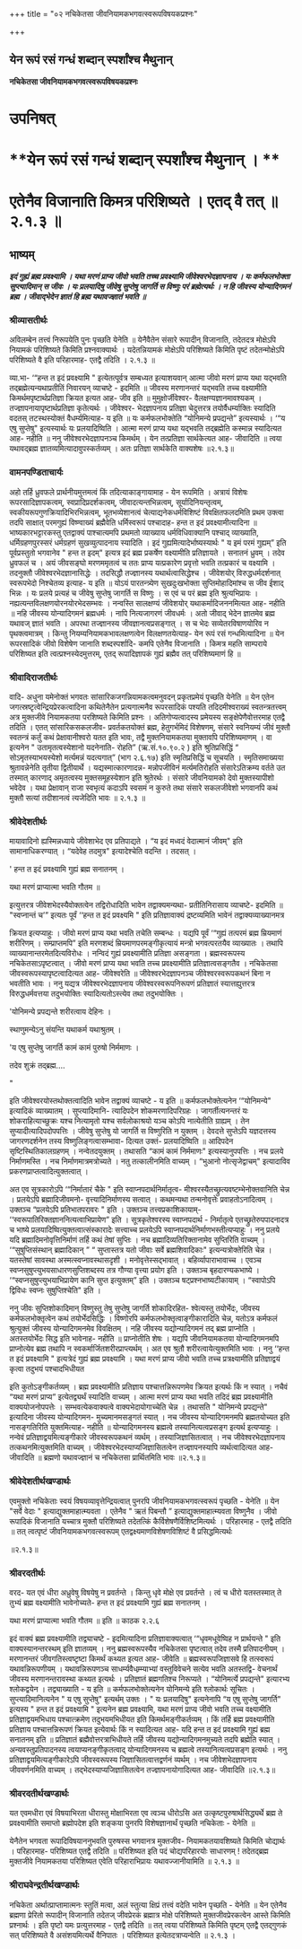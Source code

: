 +++
title = "०२ नचिकेतसा जीवनियामकभगवत्स्वरूपविषयकप्रश्नः"

+++


## येन रूपं रसं गन्धं शब्दान् स्पर्शांश्च मैथुनान्

**नचिकेतसा जीवनियामकभगवत्स्वरूपविषयकप्रश्नः**

# **उपनिषत्**

# **येन रूपं रसं गन्धं शब्दान् स्पर्शांश्च मैथुनान् । **

# **एतेनैव विजानाति किमत्र परिशिष्यते । एतद् वै तत् ॥ २.१.३ ॥**

## **भाष्यम्**

***इदं गुह्यं ब्रह्म प्रवक्ष्यामि । यथा मरणं प्राप्य जीवो भवति तच्च प्रवक्ष्यामि जीवेश्वरभेदज्ञापनाय । यः कर्मफलभोक्ता सुप्त्यादिमान् स जीवः । यः प्रलयादिषु जीवेषु सुप्तेषु जागर्ति स विष्णुः परं ब्रह्मेत्यर्थः । न हि जीवस्य योन्यादिगमनं ब्रह्म । जीवाद्भेदेन ज्ञातं हि ब्रह्म यथावज्ज्ञातं भवति ॥***

### **श्रीव्यासतीर्थः**

अविलम्बेन तत्त्वं निरूपयेति पुनः पृच्छति येनेति ॥ येनैवैतेन संसारे रूपादीन् विजानाति, तदेतदत्र मोक्षेऽपि नियामकं परिशिष्यते किमिति प्रश्नवाक्यार्थः । यदेतन्नियामकं मोक्षेऽपि परिशिष्यते किमिति पृष्टं तदेतन्मोक्षेऽपि परिशिष्यते वै इति परिहारमाह- एतद्वै तदिति । २.१.३ ॥

व्या.भा- ‘“हन्त त इदं प्रवक्ष्यामि " इत्येतत्पूर्वत्र सम्बध्यत इत्याशयवान् आत्मा जीवो मरणं प्राप्य यथा यद्भवति तद्ब्रह्मेत्यन्यथाप्रतीतिं निवारयन् व्याचष्टे - इदमिति ॥ जीवस्य मरणानन्तरं यद्भवति तच्च वक्ष्यामीति किमर्थमपृष्टार्थप्रतिज्ञा क्रियत इत्यत आह- जीव इति ॥ मुमुक्षोर्जीवेश्वर- वैलक्षण्यज्ञानमावश्यकम् । तज्ज्ञापनायापृष्टार्थप्रतिज्ञा कृतेत्यर्थः । जीवेश्वर- भेदज्ञापनाय प्रतिज्ञा चेदुत्तरत्र तयोर्वैधर्म्याक्तिः स्यादिति वदतस् तटस्थस्योक्तं वैधर्म्यमित्याह- य इति ॥ यः कर्मफलभोक्तेति “योनिमन्ये प्रपद्यन्ते” इत्यस्यार्थः । ‘“य एषु सुप्तेषु" इत्यस्यार्थः यः प्रलयादिष्विति । आत्मा मरणं प्राप्य यथा यद्भवति तद्ब्रह्मेति कस्मान्न स्यादित्यत आह- नहीति ॥ ननु जीवेश्वरभेदज्ञापनञ्च किमर्थम् । येन तत्प्रतिज्ञा सार्थकेत्यत आह- जीवादिति ॥ त्वया यथावद्ब्रह्म ज्ञातव्यमित्यादावुपस्कर्तव्यम् । अतः प्रतिज्ञा सार्थकेति वाक्यशेषः ॥२.१.३॥

### **वामनपण्डिताचार्यः**

अहो तर्हि ध्रुवफले प्रार्थनीयमुत्तमत्वं किं तदित्याकाङ्गायामाह - येन रूपमिति । अत्रायं विशेषः रूपरसादिज्ञापकत्वम्, स्वप्रादिप्रदर्शकत्वम्, जीवादत्यन्तभिन्नत्वम्, सूर्यादिनियन्तृत्वम्, स्वकीयरूपगुणक्रियादिभिरभिन्नत्वम्, भूतभव्येशानत्वं चेत्याद्यनेकधर्मविशिष्टं विवक्षितफलदमिति प्रथम उक्त्वा तदपि साक्षात् परमगुह्यं विष्ण्वाख्यं ब्रह्मैवेति धर्मिस्वरूपं पश्चादाह- हन्त त इदं प्रवक्ष्यामीत्यादिना ॥ भाष्यकारभट्टारकस्तु एतद्वाक्यं पाश्चात्यमपि प्रथमतो व्याख्याय धर्मविधिवाक्यानि पश्चाद् व्याख्याति, धर्मिग्रहणपुरस्सरं धर्मग्रहणं सुखव्युत्पादनाय स्यादिति । इदं गुह्यमित्यादेर्भाष्यस्यार्थः " य इमं परमं गुह्यम्” इति पूर्वप्रस्तुतो भगवानेव " हन्त त इदम्" इत्यत्र इदं ब्रह्म प्रकर्षेण वक्ष्यामीति प्रतिज्ञायते । सनातनं ध्रुवम् । तदेव ध्रुवफलं च । अयं जीवसङ्घो मरणममृतत्वं च ततः प्राप्य यत्प्रकारेण प्रवृत्तो भवति तत्प्रकारं च वक्ष्यामि । तदनुक्तौ जीवेश्वरभेदज्ञानासिद्धेः । तदसिद्धौ तज्ज्ञानस्य यथार्थत्वासिद्धेश्च । जीवेशयोर् विरुद्धधर्मदर्शनात् स्वरूपभेदो निश्चेतव्य इत्याह- य इति ॥ योऽयं पारतन्त्र्येण सुखदुःखभोक्ता सुप्तिमोहादिमांश्च स जीव ईशाद् भिन्नः । यः प्रलये प्रत्यहं च जीवेषु सुप्तेषु जागर्ति स विष्णुः । स एवं च परं ब्रह्म इति श्रुत्यभिप्रायः । नह्यत्यन्तविलक्षणयोरनयोरभेदसम्भवः । नन्वस्ति सालक्षण्यं जीवेशयोर् यथाकर्मादिजननमित्यत आह- नहीति ॥ नहि जीवस्य योन्यादिगमनं ब्रह्मधर्मः । नापि नित्यजागरणं जीवधर्मः । अतो जीवाद् भेदेन ज्ञातमेव ब्रह्म यथावज् ज्ञातं भवति । अपरथा तज्ज्ञानस्य जीवज्ञानत्वप्रसङ्गात् । स च भेदः सव्येतरविषाणयोरिव न पृथक्त्वमात्रम् । किन्तु नियम्यनियामकभावलक्षणत्वेन विलक्षणतयेत्याह- येन रूपं रसं गन्धमित्यादिना ॥ येन रूपरसादिकं जीवो विशेषेण जानाति शब्दस्पर्शादि- कमपि एतेनैव विजानाति । किमत्र महति साम्पराये परिशिष्यत इति त्वत्प्रश्नस्येदमुत्तरम्, एतद् रूपादिज्ञापकं गुह्यं ब्रह्मैव तत् परिशिष्यमाणं हि ॥

### **श्रीवादिराजतीर्थः**

वादि- अधुना यमेनोक्तं भगवतः सांसारिकजगन्नियामकत्वमनुवदन् प्रकृतप्रमेयं पृच्छति येनेति ॥ येन एतेन जगत्स्रष्टृत्वेन्द्रियप्रेरकत्वादिना कथितेनैतेन प्रत्यगात्मनैव रूपरसादिकं पश्यति तदिदमीश्वराख्यं स्वतन्त्रतत्त्वम् अत्र मुक्तजीवे नियामकतया परशिष्यते किमिति प्रश्नः । अतिगोप्यत्वादस्य प्रमेयस्य सङ्क्षेपेणैवोत्तरमाह एतद्वै तदिति । एतत् सांसारिकसकलजीव- प्रवर्तकतयोक्तं ब्रह्म, हेतुगर्भमिदं विशेषणम्, संसारे स्वनियम्यं जीवं मुक्तौ स्वतन्त्रं कर्तुं कथं प्रेक्षावानीश्वरो यतत इति भावः, तद्वै मुक्तनियामकतया मुक्तावपि परिशिष्यमाणम् । वा इत्यनेन " उतामृतत्वस्येशानो यदनेनाति- रोहति” (ऋ.सं.१०.९०.२ ) इति श्रुतिप्रसिद्धिं “ सोऽमृतस्याभयस्येशो मर्त्यमन्नं यदत्यगात्” (भाग २.६.१७) इति स्मृतिप्रसिद्धिं च सूचयति । स्मृतिसमाख्यया श्रुतावन्नेनेति तृतीया द्वितीयार्थे । यद्यस्मात्कारणादन्न- मन्नोपजीविनं मर्त्यमतिरोहति संसारेऽतिक्रम्य वर्तते उत तस्मात् कारणाद् अमृतत्वस्य मुक्तसमूहस्येशान इति श्रुतेरर्थः । संसारे जीवनियामको देवो मुक्तस्यापीशो भवेदेव । यथा प्रेक्षावान् राजा स्वभृत्यं कदाऽपि स्वसमं न कुरुते तथा संसारे सकलजीवेशो भगवानपि कथं मुक्तौ सत्यां तदीशानत्वं त्यजेदिति भावः ॥ २.१.३ ॥

### **श्रीवेदेशतीर्थः**

मायावादिनो ह्यस्मिन्नध्याये जीवेशाभेद एव प्रतिपाद्यते । “य इदं मध्वदं वेदात्मानं जीवम्" इति सामानाधिकरण्यात् । “यदेवेह तदमुत्र" इत्यादेश्चेति वदन्ति । तदसत् ।

' हन्त त इदं प्रवक्ष्यामि गुह्यं ब्रह्म सनातनम् ।

यथा मरणं प्राप्यात्मा भवति गौतम ॥

इत्युत्तरत्र जीवेशभेदस्यैवोक्तत्वेन तद्विरोधादिति भावेन तद्वाक्यमन्यथा- प्रतीतिनिरासाय व्याचष्टे- इदमिति ॥ "स्वप्नान्तं च’” इत्यतः पूर्वं ‘‘हन्त त इदं प्रवक्ष्यमि " इति प्रतिज्ञावाक्यं द्रष्टव्यमिति भावेनं तद्वाक्यव्याख्यानमत्र

क्रियत इत्यप्याहुः । जीवो मरणं प्राप्य यथा भवति तचेति सम्बन्धः । यद्यपि पूर्वं ‘“गुह्यं तत्परमं ब्रह्म म्रियमाणं शरीरिणम् । सम्प्राप्तमपि” इति मरणशब्दं म्रियमाणपरमङ्गीकृत्यायं मन्त्रो भगवत्परतयैव व्याख्यातः । तथापि व्याख्यानान्तरमेतदित्यविरोधः । नन्विदं गुह्यं प्रवक्ष्यामीति प्रतिज्ञा असङ्गता । ब्रह्मस्वरूपस्य नचिकेतसाऽपृष्टत्वात् । जीवो मरणं प्राप्य यथा भवति तच्च प्रवक्ष्यामीति प्रतिज्ञात्वसङ्गतैव । नचिकेतसा जीवस्वरूपस्यापृष्टत्वादित्यत आह- जीवेश्वरेति ॥ जीवेश्वरभेदज्ञापनञ्च जीवेश्वरस्वरूपकथनं बिना न भवतीति भावः । ननु यद्यत्र जीवेश्वरभेदज्ञापनाय जीवेश्वरस्वरूपनिरूपणं प्रतिज्ञातं स्यात्तह्युत्तरत्र विरुद्धधर्मवत्तया तदुभयोक्तिः स्यादित्यतोऽस्त्येव तथा तदुभयोक्तिः ।

'योनिमन्ये प्रपद्यन्ते शरीरत्वाय देहिनः ।

स्थाणुमन्येऽनु संयन्ति यथाकर्म यथाश्रुतम् ।

'य एषु सुप्तेषु जागर्ति कामं कामं पुरुषो निर्ममाणः ।

तदेव शुक्रं तद्ब्रह्म....

"

इति जीवेश्वरयोस्तथोक्तत्वादिति भावेन तद्वाक्यं व्याचष्टे - य इति ॥ कर्मफलभोक्तेत्यनेन ‘“योनिमन्ये" इत्यादिकं व्याख्यातम् । सुप्त्यादिमानि- त्यादिपदेन शोकमरणादिपरिग्रहः । जागर्तीत्यनन्तरं यः शोकराहित्याच्छुक्रः यश्च नित्यामृतो यश्च सर्वलोकाश्रयो यञ्च कोऽपि नात्येतीति ग्राह्यम् । तेन सुप्यादीत्यादिपदोपपत्तिः । जीवेषु सुप्तेषु यो जागर्ति स विष्णुरिति न युक्तम् । देवदत्ते सुप्तेऽपि यज्ञदत्तस्य जागरणदर्शनेन तस्य विष्णुलिङ्गत्वासम्भावा- दित्यत उक्तं- प्रलयादिष्विति ॥ आदिपदेन सृष्टिस्थितिकालग्रहणम् । नन्वेतदयुक्तम् । तथासति “कामं कामं निर्ममाणः" इत्यस्यानुपपत्तिः । नच प्रलये निर्माणमस्ति । नच निर्माणमात्रमत्रोच्यते । नतु तत्कालीनमिति वाच्यम् । “भुआनो नोत्सृजेद्वाचम्" इत्यादाविव प्रकरणप्राप्तत्वादित्युक्तत्वात् ।

अत एव सूत्रकारोऽपि ‘“निर्मातारं चैके " इति स्वाप्नपदार्थनिर्मातृत्व- मीश्वरस्यैतच्छ्रुत्यवष्टम्भेनोक्तवानिति चेन्न । प्रलयेऽपि ब्रह्मादिजीवमनो- वृत्त्यादिनिर्माणस्य सत्वात् । कथमन्यथा तन्मनोवृत्तेः प्रवाहतोऽनादित्वम् । उक्तञ्च “प्रलयेऽपि प्रतिभातपरावरः " इति । उक्तञ्च तत्त्वप्रकाशिकायाम्- ‘‘स्वरूपातिरिक्तज्ञाननित्यत्वाभिप्रायेण” इति । सूत्रकृतेश्वरस्य स्वाप्नपदार्थ - निर्मातृत्वे एतच्छ्रुतेरुपपादनादत्र च भाष्ये प्रलयादिष्वित्युक्तत्वात्संस्कारादेः सत्त्वाच्च प्रलयेऽपि स्वाप्नपदार्थनिर्माणभस्तीत्यप्याहुः । ननु प्रलये यदि ब्रह्मादिमनोवृत्तिनिर्माणं तर्हि कथं तेषां सुप्तिः । नच ब्रह्मादिव्यतिरिक्तानामेव सुप्तिरिति वाच्यम् । ‘“सुषुप्तिसंस्थान् ब्रह्मादिकान् ” “ सुप्तास्तत्र यतो जीवाः सर्वे ब्रह्मशिवादिकाः" इत्यन्यत्रोक्तेरिति चेन्न । यतस्तेषां सावस्था अस्मत्स्वप्नावस्थासदृशी । मनोवृत्तेस्सद्भावात् । बहिर्व्यापाराभावाच्च । एवञ्च स्वप्नसुषुप्त्युभयसाधारणसुप्तिशब्दस्य तत्र गौण्या वृत्त्या प्रयोग इति । उक्तञ्च बृहदारण्यकभाष्ये । ‘“स्वप्नसुषुप्त्युभयाभिप्रायेण कानि सुप्त इत्युक्तम्” इति । उक्तञ्च षट्प्रश्नभाष्यटीकायाम् । “स्वापोऽपि द्विविधः स्वप्नः सुषुप्तिश्चेति" इति ।

ननु जीवः सुप्तिशोकादिमान् विष्णुस्तु तेषु सुप्तेषु जागर्ति शोकादिरहित- श्वेत्यस्तु तयोर्भेदः, जीवस्य कर्मफलभोक्तृत्वेन कथं तयोर्भेदसिद्धिः । विष्णोरपि कर्मफलभोक्तृत्वाङ्गीकारादिति चेन्न, यतोऽत्र कर्मफलं श्रुत्युक्तं जीवस्य योन्यादिगमनमेव विवक्षितम् । नहि जीवस्य यद्योन्यादिगमनं तद् ब्रह्म प्राप्नोति । अतस्तयोर्भेदः सिद्ध इति भावेनाह- नहीति ॥ प्राप्नोतीति शेषः । यद्यपि जीवनियामकतया योन्यादिगमनमपि प्राप्नोत्येव ब्रह्म तथापि न स्वकर्मार्जितशरीरप्राप्त्यर्थम् । अत एव श्रुतौ शरीरत्वायेत्युक्तमिति भावः । ननु ‘‘हन्त त इदं प्रवक्ष्यामि " इत्यत्रेदं गुह्यं ब्रह्म प्रवक्ष्यामि । यथा मरणं प्राप्य जीवो भवति तच्च प्रत्रक्ष्यामीति प्रतिज्ञाद्वयं कृत्वा तदुभयं पश्चादभिधीयत

इति कुतोऽङ्गीकर्तव्यम् । ब्रह्म प्रवक्ष्यामीति प्रतिज्ञाय पश्चात्तन्निरूपणमेव क्रियत इत्यर्थः किं न स्यात् । नचैवं “यथा मरणं प्राप्य” इत्येतद्व्यर्थं स्यादिति वाच्यम् । आत्मा मरणं प्राप्य यथा भवति तदिदं ब्रह्म प्रवक्ष्यामीति वाक्ययोजनोपपत्तेः । सम्भवत्येकवाक्यत्वे वाक्यभेदायोगाच्चेति चेन्न । तथासति " योनिमन्ये प्रपद्यन्ते" इत्यादिना जीवस्य योन्यादिगमन- मुच्यमानमसङ्गतं स्यात् । नच जीवस्य योन्यादिगमनमपि ब्रह्मतयोच्यत इति नासङ्गतिरिति युक्तमित्याह- नहीति ॥ योन्यादिगमनस्य ब्रह्मत्वे तस्यानित्यत्वप्रसङ्ग इत्यर्थ इत्यप्याहुः । नन्वेवं प्रतिज्ञाद्वयमित्यङ्गीकारे जीवस्वरूपकथनं व्यर्थम् । तस्याजिज्ञासितत्वात् । नच जीवेश्वरभेदज्ञापनाय तत्कथनमित्युक्तमिति वाच्यम् । जीवेश्वरभेदस्याप्यजिज्ञासितत्वेन तज्ज्ञापनस्यापि व्यर्थत्वादित्यत आह- जीवादिति ॥ ब्रह्मणो यथावज्ज्ञानं च नचिकेतसा प्रार्थितमिति भावः ॥२.१.३॥

### **श्रीवेदेशतीर्थखण्डार्थः**

एवमुक्तो नचिकेताः स्वयं विषयव्यावृत्तेन्द्रियत्वात् पुनरपि जीवनियामकभगवत्स्वरूपं पृच्छति - येनेति ॥ येन "सर्वे वेदाः " इत्याद्युक्तमाहात्म्यवता । एतेनैव " ऋतं पिबन्तौ ” इत्याद्युक्तमाहात्म्यवता विष्णुनैव । जीवो रूपादिकं विजानाति यच्चात्र मुक्तौ परिशिष्यते तदेतत्किं कैर्विशेषणैर्विशिष्टमित्यर्थः । परिहारमाह - एतद्वै तदिति ॥ तत् त्वत्पृष्टं जीवनियामकभगवत्स्वरूपम् एतद्वक्ष्यमाणविशेषणविशिष्टं वै प्रसिद्धमित्यर्थः

॥२.१.३॥

### **श्रीवरदतीर्थः**

वरद- यत एवं धीरा अध्रुवेषु विषयेषु न प्रवर्तन्ते । किन्तु धृवे मोक्षे एव प्रवर्तन्ते । त्वं च धीरो यतस्तस्मात् ते तुभ्यं ब्रह्म वक्ष्यामीति भावेनोच्यते- हन्त त इदं प्रवक्ष्यामि गुह्यं ब्रह्म सनातनम् ।

यथा मरणं प्राप्यात्मा भवति गौतम ॥ इति ॥ काठक २.२.६

इदं वाक्यं ब्रह्म प्रवक्ष्यामीति तद्व्याचष्टे - इदमित्यादिना प्रतिज्ञावाक्यत्वात् ‘“धृवमधूवेष्विह न प्रार्थयन्ते " इति वाक्यस्यानन्तरस्थम् इति ज्ञातव्यम् । ननु ब्रह्मस्वरूपस्यैव नचिकेतसा पृष्टत्वात् तदेव तस्मै प्रतिपादनीयम् । मरणानन्तरं जीवगतिस्त्वष्टृष्टा किमर्थं कथ्यत इत्यत आह- जीवेति ॥ ब्रह्मस्वरूपजिज्ञासवे हि तत्स्वरूपं यथावन्निरूपणीयम् । यथावन्निरूपणञ्च साधर्म्यवैधम्र्म्याभ्यां वस्तुविवेचने सत्येव भवति अतस्तद्वि- वेचनार्थं जीवस्य मरणानन्तरावस्था कथ्यत इत्यर्थः । प्रतिज्ञातं ब्रह्मगतिश्च निरूप्यते । “योनिमर्त्ये प्रपद्यन्ते" इत्यारभ्य श्लोकद्वयेन । तद्व्याख्याति - य इति ॥ कर्मफलभोक्तेत्यनेन योनिमन्ये इति श्लोकार्थः सूचितः । सुप्त्यादिमानित्यनेन " य एषु सुप्तेषु" इत्यर्थम् उक्तः । " यः प्रलयादिषु" इत्यनेनापि “य एषु सुप्तेषु जागर्ति" इत्यस्य " हन्त त इदं प्रवक्ष्यामि " इत्यनेन ब्रह्म प्रवक्ष्यामि, यथा मरणं प्राप्य जीवो भवति तच्च वक्ष्यामीति प्रतिज्ञाद्वयमभिधाय पश्चात्क्रमेण तदुभयमभिधीयत इति किमर्थमङ्गीकर्तव्यम् । किं तर्हि ब्रह्म प्रवक्ष्यामीति प्रतिज्ञाय पश्चात्तन्निरूपणं क्रियत इत्येवार्थः किं न स्यादित्यत आह- यदि हन्त त इदं प्रवक्ष्यामि गुह्यं ब्रह्म सनातनम् इति ॥ प्रतिज्ञातं ब्रह्मैवोत्तरत्राभिधीयते तर्हि जीवस्य यद्योन्यादिगमनमुच्यते तदपि ब्रह्मेति स्यात् । अन्यवस्तुप्रतिपादनस्य त्वयाप्यनङ्गीकृतत्वाद् योन्यादिगमनस्य च ब्रह्मत्वे तस्यानित्यत्वप्रसङ्ग इत्यर्थः । ननु प्रतिज्ञाद्वयमित्यङ्गीकारेऽपि जीवस्वरूपस्य जिज्ञासितत्वात्तद्वर्णनं व्यर्थम् । नच जीवेशभेदज्ञापनाय जीववर्णनमिति वाच्यम् । तद्भेदस्याप्यजिज्ञासितत्वेन तज्ज्ञापनायोगादित्यत आह- जीवादिति ॥२.१.३॥

### **श्रीवरदतीर्थखण्डार्थः**

यत एवमधीरा एवं विषयाभिरता धीरास्तु मोक्षाभिरता एव त्वञ्च धीरोऽसि अत उत्कृष्टपुरुषार्थसिद्ध्यर्थे ब्रह्म ते प्रवक्ष्यामीति समाप्तो ब्रह्मोपदेश इति शङ्कया पुनरपि विशेषज्ञानार्थं पृच्छति नचिकेताः - येनेति ॥

येनैतेन भगवता रूपादिविषयाननुभवति पुरुषस्स भगवानत्र मुक्तजीव- नियामकतयावशिष्यते किमिति चोद्यार्थः । परिहारमाह- परिशिष्यत एतद्वै तदिति ॥ परिशिष्यत इति पदं चोद्यपरिहारयोः साधारणम् ! तदेतद्ब्रह्म मुक्तजीवे नियामकतया परिशिष्यत एवेति परिहाराभिप्रायः यथावज्जानीयामिति ॥ २.१.३ ॥

### **श्रीराघवेन्द्रतीर्थखण्डार्थः**

नचिकेता अर्थात्प्राप्तामात्मनः स्तुतिं मत्वा, अलं स्तुत्या क्षिप्रं तत्त्वं वदेति भावेन पृच्छति - येनेति ॥ येन एतेनैव ब्रह्मणा प्रेरितो रूपादीन् विजानाति तदेतज् जीवप्रेरकं ब्रह्मात्र मोक्षे परिशिष्यते मुक्तजीवप्रेरकत्वेन आस्ते किमिति प्रश्नार्थः । इति पृष्टो यमः प्रत्युत्तरमाह - एतद्वै तदिति ॥ तत् त्वया परिशिष्यते किमिति पृष्टम् एतद्वै एतद्गुणकं सत् परिशिष्यते वै असंशयमित्यर्थे वैनिपातः । परिशिष्यत इत्येतदत्राप्यन्वेति ॥ २.१.३ ।

